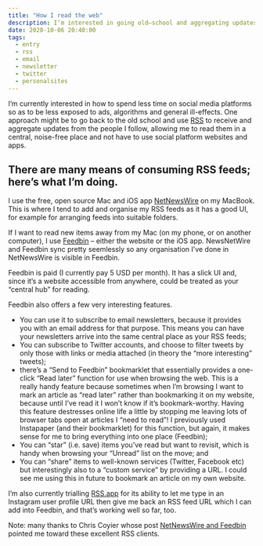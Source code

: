 ```yaml
---
title: "How I read the web"
description: I’m interested in going old–school and aggregating updates from those I follow in one, safe place
date: 2020-10-06 20:40:00
tags:
  - entry
  - rss
  - email
  - newsletter
  - twitter
  - personalsites
---
```

I’m currently interested in how to spend less time on social media platforms so as to be less exposed to ads, algorithms and general ill-effects. One approach might be to go back to the old school and use <a href="https://en.wikipedia.org/wiki/RSS">RSS</a> to receive and aggregate updates from the people I follow, allowing me to read them in a central, noise-free place and not have to use social platform websites and apps.

There are many means of consuming RSS feeds; here’s what I’m doing.
---

I use the free, open source Mac and iOS app [NetNewsWire](https://ranchero.com/netnewswire/) on my MacBook. This is where I tend to add and organise my RSS feeds as it has a good UI, for example for arranging feeds into suitable folders.

If I want to read new items away from my Mac (on my phone, or on another computer), I use [Feedbin](https://feedbin.com/) – either the website or the iOS app. NewsNetWire and Feedbin sync pretty seemlessly so any organisation I’ve done in NetNewsWire is visible in Feedbin.

Feedbin is paid (I currently pay 5 USD per month). It has a slick UI and, since it’s a website accessible from anywhere, could be treated as your “central hub” for reading. 

Feedbin also offers a few very interesting features.

- You can use it to subscribe to email newsletters, because it provides you with an email address for that purpose. This means you can have your newsletters arrive into the same central place as your RSS feeds;
- You can subscribe to Twitter accounts, and choose to filter tweets by only those with links or media attached (in theory the “more interesting” tweets); 
- there’s a “Send to Feedbin” bookmarklet that essentially provides a one-click “Read later” function for use when browsing the web. This is a really handy feature because sometimes when I’m browsing I want to mark an article as “read later” rather than bookmarking it on my website, because until I’ve read it I won’t know if it’s bookmark-worthy. Having this feature destresses online life a little by stopping me leaving lots of browser tabs open at articles I “need to read”! I previously used Instapaper (and their bookmarklet) for this function, but again, it makes sense for me to bring everything into one place (Feedbin);
- You can “star” (i.e. save) items you’ve read but want to revisit, which is handy when browsing your “Unread” list on the move; and
- You can “share” items to well-known services (Twitter, Facebook etc) but interestingly also to a “custom service” by providing a URL. I could see me using this in future to bookmark an article on my own website.

I’m also currently trialling [RSS.app](https://rss.app/) for its ability to let me type in an Instagram user profile URL then give me back an RSS feed URL which I can add into Feedbin, and that’s working well so far, too.

Note: many thanks to Chris Coyier whose post [NetNewsWire and Feedbin](https://css-tricks.com/netnewswire-and-feedbin/) pointed me toward these excellent RSS clients.
